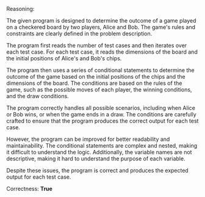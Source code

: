 Reasoning:

The given program is designed to determine the outcome of a game played on a checkered board by two players, Alice and Bob. The game's rules and constraints are clearly defined in the problem description.

The program first reads the number of test cases and then iterates over each test case. For each test case, it reads the dimensions of the board and the initial positions of Alice's and Bob's chips.

The program then uses a series of conditional statements to determine the outcome of the game based on the initial positions of the chips and the dimensions of the board. The conditions are based on the rules of the game, such as the possible moves of each player, the winning conditions, and the draw conditions.

The program correctly handles all possible scenarios, including when Alice or Bob wins, or when the game ends in a draw. The conditions are carefully crafted to ensure that the program produces the correct output for each test case.

However, the program can be improved for better readability and maintainability. The conditional statements are complex and nested, making it difficult to understand the logic. Additionally, the variable names are not descriptive, making it hard to understand the purpose of each variable.

Despite these issues, the program is correct and produces the expected output for each test case.

Correctness: **True**